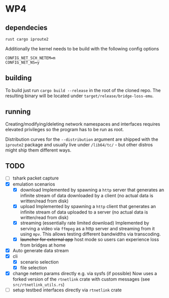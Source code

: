 # WP4

## dependecies

```
rust cargo iproute2
```

Additionally the kernel needs to be build with the following config options

```
CONFIG_NET_SCH_NETEM=m
CONFIG_NET_NS=y
```

## building

To build just run `cargo build --release` in the root of the cloned repo.
The resulting binary will be located under `target/release/bridge-loss-emu`.

## running

Creating/modifying/deleting network namespaces and interfaces requires elevated privileges so the program has to be run as root.

Distribution curves for the `--distribution` argument are shipped with the `iproute2` package and usually live under `/lib64/tc/` - but other distros might ship them different ways.

## TODO

- [ ] tshark packet capture
- [x] emulation scenarios
  - [x] download
        Implemented by spawning a `http` server that generates an
        infinite stream of data downloaded by a client
        (no actual data is written/read from disk)
  - [x] upload
        Implemented by spawning a `http` client that generates an
        infinite stream of data uploaded to a server
        (no actual data is written/read from disk)
  - [x] streaming (essentially rate limited download)
        Implemented by serving a video via `ffmpeg` as a http server
        and streaming from it using `mpv`.
        This allows testing different bandwidths via transcoding.
  - [x] ~~launcher for external app~~ host mode so users can experience
        loss from bridges at home
- [x] Auto generate data stream
- [x] cli
  - [x] scenario selection
  - [x] file selection
- [x] change netem params directly e.g. via sysfs (if possible)
      Now uses a forked version of the `rtnetlink` crate with custom messages
      (see `src/rtnetlink_utils.rs`)
- [ ] setup testbed interfaces directly via `rtnetlink` crate
